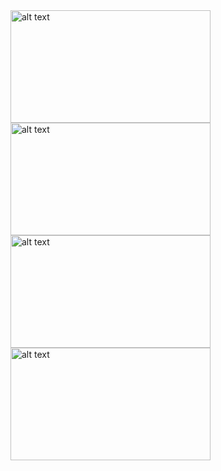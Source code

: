 <img src="https://i.hizliresim.com/pyd5mte.png" alt="alt text" width="320" height="180">
<img src="https://i.hizliresim.com/p1ybvj9.png" alt="alt text" width="320" height="180">
<img src="https://i.hizliresim.com/9fsp9ev.png" alt="alt text" width="320" height="180">
<img src="https://i.hizliresim.com/rkay5xp.png" alt="alt text" width="320" height="180">
